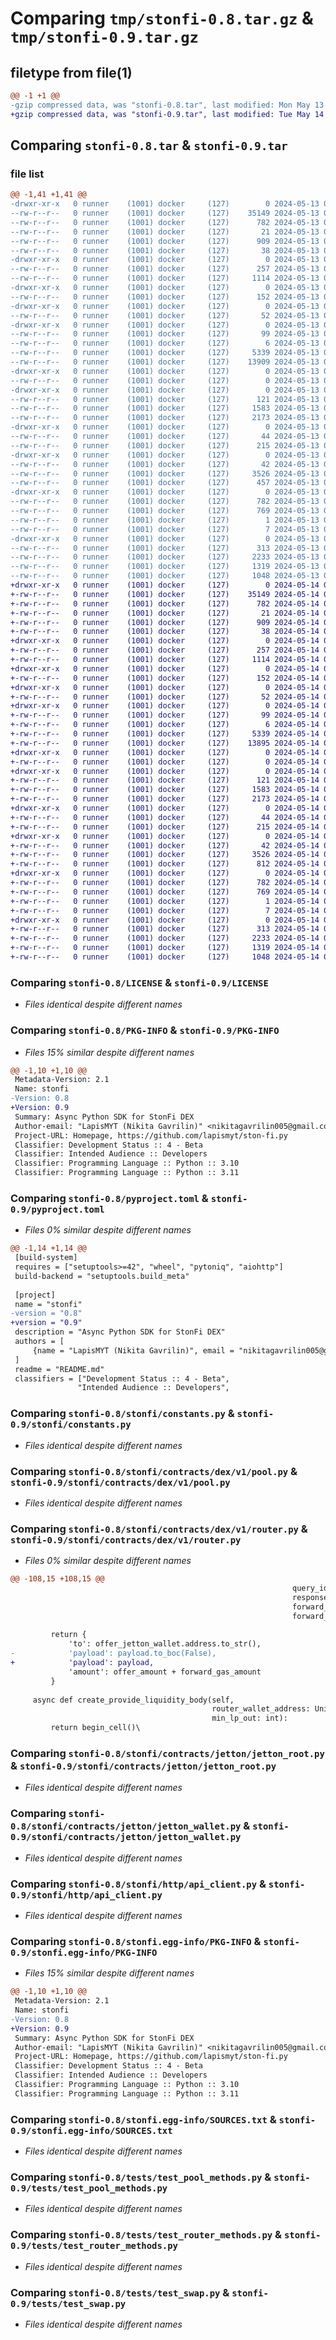 # Comparing `tmp/stonfi-0.8.tar.gz` & `tmp/stonfi-0.9.tar.gz`

## filetype from file(1)

```diff
@@ -1 +1 @@
-gzip compressed data, was "stonfi-0.8.tar", last modified: Mon May 13 09:36:46 2024, max compression
+gzip compressed data, was "stonfi-0.9.tar", last modified: Tue May 14 08:56:16 2024, max compression
```

## Comparing `stonfi-0.8.tar` & `stonfi-0.9.tar`

### file list

```diff
@@ -1,41 +1,41 @@
-drwxr-xr-x   0 runner    (1001) docker     (127)        0 2024-05-13 09:36:46.537564 stonfi-0.8/
--rw-r--r--   0 runner    (1001) docker     (127)    35149 2024-05-13 09:36:39.000000 stonfi-0.8/LICENSE
--rw-r--r--   0 runner    (1001) docker     (127)      782 2024-05-13 09:36:46.537564 stonfi-0.8/PKG-INFO
--rw-r--r--   0 runner    (1001) docker     (127)       21 2024-05-13 09:36:39.000000 stonfi-0.8/README.md
--rw-r--r--   0 runner    (1001) docker     (127)      909 2024-05-13 09:36:39.000000 stonfi-0.8/pyproject.toml
--rw-r--r--   0 runner    (1001) docker     (127)       38 2024-05-13 09:36:46.537564 stonfi-0.8/setup.cfg
-drwxr-xr-x   0 runner    (1001) docker     (127)        0 2024-05-13 09:36:46.533564 stonfi-0.8/stonfi/
--rw-r--r--   0 runner    (1001) docker     (127)      257 2024-05-13 09:36:39.000000 stonfi-0.8/stonfi/__init__.py
--rw-r--r--   0 runner    (1001) docker     (127)     1114 2024-05-13 09:36:39.000000 stonfi-0.8/stonfi/constants.py
-drwxr-xr-x   0 runner    (1001) docker     (127)        0 2024-05-13 09:36:46.533564 stonfi-0.8/stonfi/contracts/
--rw-r--r--   0 runner    (1001) docker     (127)      152 2024-05-13 09:36:39.000000 stonfi-0.8/stonfi/contracts/__init__.py
-drwxr-xr-x   0 runner    (1001) docker     (127)        0 2024-05-13 09:36:46.537564 stonfi-0.8/stonfi/contracts/dex/
--rw-r--r--   0 runner    (1001) docker     (127)       52 2024-05-13 09:36:39.000000 stonfi-0.8/stonfi/contracts/dex/__init__.py
-drwxr-xr-x   0 runner    (1001) docker     (127)        0 2024-05-13 09:36:46.537564 stonfi-0.8/stonfi/contracts/dex/v1/
--rw-r--r--   0 runner    (1001) docker     (127)       99 2024-05-13 09:36:39.000000 stonfi-0.8/stonfi/contracts/dex/v1/__init__.py
--rw-r--r--   0 runner    (1001) docker     (127)        6 2024-05-13 09:36:39.000000 stonfi-0.8/stonfi/contracts/dex/v1/lp_account.py
--rw-r--r--   0 runner    (1001) docker     (127)     5339 2024-05-13 09:36:39.000000 stonfi-0.8/stonfi/contracts/dex/v1/pool.py
--rw-r--r--   0 runner    (1001) docker     (127)    13909 2024-05-13 09:36:39.000000 stonfi-0.8/stonfi/contracts/dex/v1/router.py
-drwxr-xr-x   0 runner    (1001) docker     (127)        0 2024-05-13 09:36:46.537564 stonfi-0.8/stonfi/contracts/farm/
--rw-r--r--   0 runner    (1001) docker     (127)        0 2024-05-13 09:36:39.000000 stonfi-0.8/stonfi/contracts/farm/__init__.py
-drwxr-xr-x   0 runner    (1001) docker     (127)        0 2024-05-13 09:36:46.537564 stonfi-0.8/stonfi/contracts/jetton/
--rw-r--r--   0 runner    (1001) docker     (127)      121 2024-05-13 09:36:39.000000 stonfi-0.8/stonfi/contracts/jetton/__init__.py
--rw-r--r--   0 runner    (1001) docker     (127)     1583 2024-05-13 09:36:39.000000 stonfi-0.8/stonfi/contracts/jetton/jetton_root.py
--rw-r--r--   0 runner    (1001) docker     (127)     2173 2024-05-13 09:36:39.000000 stonfi-0.8/stonfi/contracts/jetton/jetton_wallet.py
-drwxr-xr-x   0 runner    (1001) docker     (127)        0 2024-05-13 09:36:46.537564 stonfi-0.8/stonfi/contracts/pTON/
--rw-r--r--   0 runner    (1001) docker     (127)       44 2024-05-13 09:36:39.000000 stonfi-0.8/stonfi/contracts/pTON/__init__.py
--rw-r--r--   0 runner    (1001) docker     (127)      215 2024-05-13 09:36:39.000000 stonfi-0.8/stonfi/contracts/pTON/v1.py
-drwxr-xr-x   0 runner    (1001) docker     (127)        0 2024-05-13 09:36:46.537564 stonfi-0.8/stonfi/http/
--rw-r--r--   0 runner    (1001) docker     (127)       42 2024-05-13 09:36:39.000000 stonfi-0.8/stonfi/http/__init__.py
--rw-r--r--   0 runner    (1001) docker     (127)     3526 2024-05-13 09:36:39.000000 stonfi-0.8/stonfi/http/api_client.py
--rw-r--r--   0 runner    (1001) docker     (127)      457 2024-05-13 09:36:39.000000 stonfi-0.8/stonfi/utils.py
-drwxr-xr-x   0 runner    (1001) docker     (127)        0 2024-05-13 09:36:46.537564 stonfi-0.8/stonfi.egg-info/
--rw-r--r--   0 runner    (1001) docker     (127)      782 2024-05-13 09:36:46.000000 stonfi-0.8/stonfi.egg-info/PKG-INFO
--rw-r--r--   0 runner    (1001) docker     (127)      769 2024-05-13 09:36:46.000000 stonfi-0.8/stonfi.egg-info/SOURCES.txt
--rw-r--r--   0 runner    (1001) docker     (127)        1 2024-05-13 09:36:46.000000 stonfi-0.8/stonfi.egg-info/dependency_links.txt
--rw-r--r--   0 runner    (1001) docker     (127)        7 2024-05-13 09:36:46.000000 stonfi-0.8/stonfi.egg-info/top_level.txt
-drwxr-xr-x   0 runner    (1001) docker     (127)        0 2024-05-13 09:36:46.537564 stonfi-0.8/tests/
--rw-r--r--   0 runner    (1001) docker     (127)      313 2024-05-13 09:36:39.000000 stonfi-0.8/tests/test_http_api.py
--rw-r--r--   0 runner    (1001) docker     (127)     2233 2024-05-13 09:36:39.000000 stonfi-0.8/tests/test_pool_methods.py
--rw-r--r--   0 runner    (1001) docker     (127)     1319 2024-05-13 09:36:39.000000 stonfi-0.8/tests/test_router_methods.py
--rw-r--r--   0 runner    (1001) docker     (127)     1048 2024-05-13 09:36:39.000000 stonfi-0.8/tests/test_swap.py
+drwxr-xr-x   0 runner    (1001) docker     (127)        0 2024-05-14 08:56:16.024036 stonfi-0.9/
+-rw-r--r--   0 runner    (1001) docker     (127)    35149 2024-05-14 08:56:06.000000 stonfi-0.9/LICENSE
+-rw-r--r--   0 runner    (1001) docker     (127)      782 2024-05-14 08:56:16.024036 stonfi-0.9/PKG-INFO
+-rw-r--r--   0 runner    (1001) docker     (127)       21 2024-05-14 08:56:06.000000 stonfi-0.9/README.md
+-rw-r--r--   0 runner    (1001) docker     (127)      909 2024-05-14 08:56:06.000000 stonfi-0.9/pyproject.toml
+-rw-r--r--   0 runner    (1001) docker     (127)       38 2024-05-14 08:56:16.024036 stonfi-0.9/setup.cfg
+drwxr-xr-x   0 runner    (1001) docker     (127)        0 2024-05-14 08:56:16.020036 stonfi-0.9/stonfi/
+-rw-r--r--   0 runner    (1001) docker     (127)      257 2024-05-14 08:56:06.000000 stonfi-0.9/stonfi/__init__.py
+-rw-r--r--   0 runner    (1001) docker     (127)     1114 2024-05-14 08:56:06.000000 stonfi-0.9/stonfi/constants.py
+drwxr-xr-x   0 runner    (1001) docker     (127)        0 2024-05-14 08:56:16.020036 stonfi-0.9/stonfi/contracts/
+-rw-r--r--   0 runner    (1001) docker     (127)      152 2024-05-14 08:56:06.000000 stonfi-0.9/stonfi/contracts/__init__.py
+drwxr-xr-x   0 runner    (1001) docker     (127)        0 2024-05-14 08:56:16.024036 stonfi-0.9/stonfi/contracts/dex/
+-rw-r--r--   0 runner    (1001) docker     (127)       52 2024-05-14 08:56:06.000000 stonfi-0.9/stonfi/contracts/dex/__init__.py
+drwxr-xr-x   0 runner    (1001) docker     (127)        0 2024-05-14 08:56:16.024036 stonfi-0.9/stonfi/contracts/dex/v1/
+-rw-r--r--   0 runner    (1001) docker     (127)       99 2024-05-14 08:56:06.000000 stonfi-0.9/stonfi/contracts/dex/v1/__init__.py
+-rw-r--r--   0 runner    (1001) docker     (127)        6 2024-05-14 08:56:06.000000 stonfi-0.9/stonfi/contracts/dex/v1/lp_account.py
+-rw-r--r--   0 runner    (1001) docker     (127)     5339 2024-05-14 08:56:06.000000 stonfi-0.9/stonfi/contracts/dex/v1/pool.py
+-rw-r--r--   0 runner    (1001) docker     (127)    13895 2024-05-14 08:56:06.000000 stonfi-0.9/stonfi/contracts/dex/v1/router.py
+drwxr-xr-x   0 runner    (1001) docker     (127)        0 2024-05-14 08:56:16.024036 stonfi-0.9/stonfi/contracts/farm/
+-rw-r--r--   0 runner    (1001) docker     (127)        0 2024-05-14 08:56:06.000000 stonfi-0.9/stonfi/contracts/farm/__init__.py
+drwxr-xr-x   0 runner    (1001) docker     (127)        0 2024-05-14 08:56:16.024036 stonfi-0.9/stonfi/contracts/jetton/
+-rw-r--r--   0 runner    (1001) docker     (127)      121 2024-05-14 08:56:06.000000 stonfi-0.9/stonfi/contracts/jetton/__init__.py
+-rw-r--r--   0 runner    (1001) docker     (127)     1583 2024-05-14 08:56:06.000000 stonfi-0.9/stonfi/contracts/jetton/jetton_root.py
+-rw-r--r--   0 runner    (1001) docker     (127)     2173 2024-05-14 08:56:06.000000 stonfi-0.9/stonfi/contracts/jetton/jetton_wallet.py
+drwxr-xr-x   0 runner    (1001) docker     (127)        0 2024-05-14 08:56:16.024036 stonfi-0.9/stonfi/contracts/pTON/
+-rw-r--r--   0 runner    (1001) docker     (127)       44 2024-05-14 08:56:06.000000 stonfi-0.9/stonfi/contracts/pTON/__init__.py
+-rw-r--r--   0 runner    (1001) docker     (127)      215 2024-05-14 08:56:06.000000 stonfi-0.9/stonfi/contracts/pTON/v1.py
+drwxr-xr-x   0 runner    (1001) docker     (127)        0 2024-05-14 08:56:16.024036 stonfi-0.9/stonfi/http/
+-rw-r--r--   0 runner    (1001) docker     (127)       42 2024-05-14 08:56:06.000000 stonfi-0.9/stonfi/http/__init__.py
+-rw-r--r--   0 runner    (1001) docker     (127)     3526 2024-05-14 08:56:06.000000 stonfi-0.9/stonfi/http/api_client.py
+-rw-r--r--   0 runner    (1001) docker     (127)      812 2024-05-14 08:56:06.000000 stonfi-0.9/stonfi/utils.py
+drwxr-xr-x   0 runner    (1001) docker     (127)        0 2024-05-14 08:56:16.024036 stonfi-0.9/stonfi.egg-info/
+-rw-r--r--   0 runner    (1001) docker     (127)      782 2024-05-14 08:56:16.000000 stonfi-0.9/stonfi.egg-info/PKG-INFO
+-rw-r--r--   0 runner    (1001) docker     (127)      769 2024-05-14 08:56:16.000000 stonfi-0.9/stonfi.egg-info/SOURCES.txt
+-rw-r--r--   0 runner    (1001) docker     (127)        1 2024-05-14 08:56:16.000000 stonfi-0.9/stonfi.egg-info/dependency_links.txt
+-rw-r--r--   0 runner    (1001) docker     (127)        7 2024-05-14 08:56:16.000000 stonfi-0.9/stonfi.egg-info/top_level.txt
+drwxr-xr-x   0 runner    (1001) docker     (127)        0 2024-05-14 08:56:16.024036 stonfi-0.9/tests/
+-rw-r--r--   0 runner    (1001) docker     (127)      313 2024-05-14 08:56:06.000000 stonfi-0.9/tests/test_http_api.py
+-rw-r--r--   0 runner    (1001) docker     (127)     2233 2024-05-14 08:56:06.000000 stonfi-0.9/tests/test_pool_methods.py
+-rw-r--r--   0 runner    (1001) docker     (127)     1319 2024-05-14 08:56:06.000000 stonfi-0.9/tests/test_router_methods.py
+-rw-r--r--   0 runner    (1001) docker     (127)     1048 2024-05-14 08:56:06.000000 stonfi-0.9/tests/test_swap.py
```

### Comparing `stonfi-0.8/LICENSE` & `stonfi-0.9/LICENSE`

 * *Files identical despite different names*

### Comparing `stonfi-0.8/PKG-INFO` & `stonfi-0.9/PKG-INFO`

 * *Files 15% similar despite different names*

```diff
@@ -1,10 +1,10 @@
 Metadata-Version: 2.1
 Name: stonfi
-Version: 0.8
+Version: 0.9
 Summary: Async Python SDK for StonFi DEX
 Author-email: "LapisMYT (Nikita Gavrilin)" <nikitagavrilin005@gmail.com>
 Project-URL: Homepage, https://github.com/lapismyt/ston-fi.py
 Classifier: Development Status :: 4 - Beta
 Classifier: Intended Audience :: Developers
 Classifier: Programming Language :: Python :: 3.10
 Classifier: Programming Language :: Python :: 3.11
```

### Comparing `stonfi-0.8/pyproject.toml` & `stonfi-0.9/pyproject.toml`

 * *Files 0% similar despite different names*

```diff
@@ -1,14 +1,14 @@
 [build-system]
 requires = ["setuptools>=42", "wheel", "pytoniq", "aiohttp"]
 build-backend = "setuptools.build_meta"
 
 [project]
 name = "stonfi"
-version = "0.8"
+version = "0.9"
 description = "Async Python SDK for StonFi DEX"
 authors = [
     {name = "LapisMYT (Nikita Gavrilin)", email = "nikitagavrilin005@gmail.com"}
 ]
 readme = "README.md"
 classifiers = ["Development Status :: 4 - Beta",
               "Intended Audience :: Developers",
```

### Comparing `stonfi-0.8/stonfi/constants.py` & `stonfi-0.9/stonfi/constants.py`

 * *Files identical despite different names*

### Comparing `stonfi-0.8/stonfi/contracts/dex/v1/pool.py` & `stonfi-0.9/stonfi/contracts/dex/v1/pool.py`

 * *Files identical despite different names*

### Comparing `stonfi-0.8/stonfi/contracts/dex/v1/router.py` & `stonfi-0.9/stonfi/contracts/dex/v1/router.py`

 * *Files 0% similar despite different names*

```diff
@@ -108,15 +108,15 @@
                                                               query_id = query_id,
                                                               response_address = user_wallet_address,
                                                               forward_amount = forward_gas_amount,
                                                               forward_payload = forward_payload)
         
         return {
             'to': offer_jetton_wallet.address.to_str(),
-            'payload': payload.to_boc(False),
+            'payload': payload,
             'amount': offer_amount + forward_gas_amount
         }
     
     async def create_provide_liquidity_body(self,
                                             router_wallet_address: Union[Address, str],
                                             min_lp_out: int):
         return begin_cell()\
```

### Comparing `stonfi-0.8/stonfi/contracts/jetton/jetton_root.py` & `stonfi-0.9/stonfi/contracts/jetton/jetton_root.py`

 * *Files identical despite different names*

### Comparing `stonfi-0.8/stonfi/contracts/jetton/jetton_wallet.py` & `stonfi-0.9/stonfi/contracts/jetton/jetton_wallet.py`

 * *Files identical despite different names*

### Comparing `stonfi-0.8/stonfi/http/api_client.py` & `stonfi-0.9/stonfi/http/api_client.py`

 * *Files identical despite different names*

### Comparing `stonfi-0.8/stonfi.egg-info/PKG-INFO` & `stonfi-0.9/stonfi.egg-info/PKG-INFO`

 * *Files 15% similar despite different names*

```diff
@@ -1,10 +1,10 @@
 Metadata-Version: 2.1
 Name: stonfi
-Version: 0.8
+Version: 0.9
 Summary: Async Python SDK for StonFi DEX
 Author-email: "LapisMYT (Nikita Gavrilin)" <nikitagavrilin005@gmail.com>
 Project-URL: Homepage, https://github.com/lapismyt/ston-fi.py
 Classifier: Development Status :: 4 - Beta
 Classifier: Intended Audience :: Developers
 Classifier: Programming Language :: Python :: 3.10
 Classifier: Programming Language :: Python :: 3.11
```

### Comparing `stonfi-0.8/stonfi.egg-info/SOURCES.txt` & `stonfi-0.9/stonfi.egg-info/SOURCES.txt`

 * *Files identical despite different names*

### Comparing `stonfi-0.8/tests/test_pool_methods.py` & `stonfi-0.9/tests/test_pool_methods.py`

 * *Files identical despite different names*

### Comparing `stonfi-0.8/tests/test_router_methods.py` & `stonfi-0.9/tests/test_router_methods.py`

 * *Files identical despite different names*

### Comparing `stonfi-0.8/tests/test_swap.py` & `stonfi-0.9/tests/test_swap.py`

 * *Files identical despite different names*

